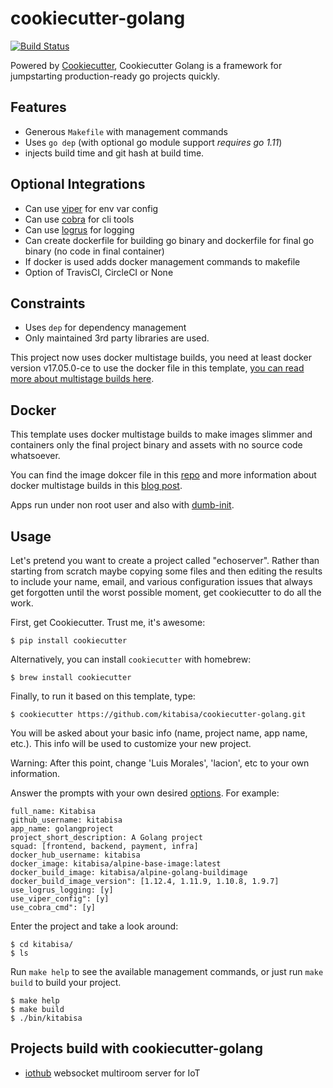 # cookiecutter-golang

[![Build Status](https://travis-ci.org/lacion/cookiecutter-golang.svg?branch=master)](https://travis-ci.org/lacion/cookiecutter-golang)

Powered by [Cookiecutter](https://github.com/audreyr/cookiecutter), Cookiecutter Golang is a framework for jumpstarting production-ready go projects quickly.

## Features

- Generous `Makefile` with management commands
- Uses `go dep` (with optional go module support *requires go 1.11*)
- injects build time and git hash at build time.

## Optional Integrations

- Can use [viper](https://github.com/spf13/viper) for env var config
- Can use [cobra](https://github.com/spf13/cobra) for cli tools
- Can use [logrus](https://github.com/sirupsen/logrus) for logging
- Can create dockerfile for building go binary and dockerfile for final go binary (no code in final container)
- If docker is used adds docker management commands to makefile
- Option of TravisCI, CircleCI or None

## Constraints

- Uses `dep` for dependency management
- Only maintained 3rd party libraries are used.

This project now uses docker multistage builds, you need at least docker version v17.05.0-ce to use the docker file in this template, [you can read more about multistage builds here](https://www.critiqus.com/post/multi-stage-docker-builds/).

## Docker

This template uses docker multistage builds to make images slimmer and containers only the final project binary and assets with no source code whatsoever.

You can find the image dokcer file in this [repo](https://github.com/lacion/alpine-golang-buildimage) and more information about docker multistage builds in this [blog post](https://www.critiqus.com/post/multi-stage-docker-builds/).

Apps run under non root user and also with [dumb-init](https://github.com/Yelp/dumb-init).

## Usage

Let's pretend you want to create a project called "echoserver". Rather than starting from scratch maybe copying 
some files and then editing the results to include your name, email, and various configuration issues that always 
get forgotten until the worst possible moment, get cookiecutter to do all the work.

First, get Cookiecutter. Trust me, it's awesome:
```console
$ pip install cookiecutter
```

Alternatively, you can install `cookiecutter` with homebrew:
```console
$ brew install cookiecutter
```

Finally, to run it based on this template, type:
```console
$ cookiecutter https://github.com/kitabisa/cookiecutter-golang.git
```

You will be asked about your basic info (name, project name, app name, etc.). This info will be used to customize your new project.

Warning: After this point, change 'Luis Morales', 'lacion', etc to your own information.

Answer the prompts with your own desired [options](). For example:
```console
full_name: Kitabisa
github_username: kitabisa
app_name: golangproject
project_short_description: A Golang project
squad: [frontend, backend, payment, infra]
docker_hub_username: kitabisa
docker_image: kitabisa/alpine-base-image:latest
docker_build_image: kitabisa/alpine-golang-buildimage
docker_build_image_version": [1.12.4, 1.11.9, 1.10.8, 1.9.7]
use_logrus_logging: [y]
use_viper_config": [y]
use_cobra_cmd": [y]
```

Enter the project and take a look around:
```console
$ cd kitabisa/
$ ls
```

Run `make help` to see the available management commands, or just run `make build` to build your project.
```console
$ make help
$ make build
$ ./bin/kitabisa
```

## Projects build with cookiecutter-golang

- [iothub](https://github.com/lacion/iothub) websocket multiroom server for IoT
